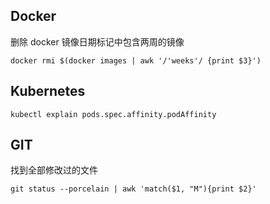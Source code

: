 ## Docker

删除 docker 镜像日期标记中包含两周的镜像

```
docker rmi $(docker images | awk '/'weeks'/ {print $3}')

```

## Kubernetes

```
kubectl explain pods.spec.affinity.podAffinity
```

## GIT

找到全部修改过的文件
```
git status --porcelain | awk 'match($1, "M"){print $2}'
```
